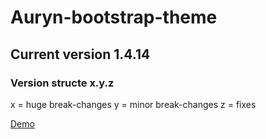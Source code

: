 # Auryn-bootstrap-theme

## Current version **1.4.14**

### Version structe x.y.z

x = huge break-changes
y = minor break-changes
z = fixes

[Demo](https://felipemengatto.github.io/auryn-bootstrap-theme/)
